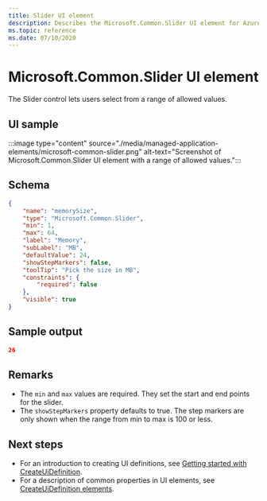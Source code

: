 ```yaml
---
title: Slider UI element
description: Describes the Microsoft.Common.Slider UI element for Azure portal. Enables users to set a value from a range of options.
ms.topic: reference
ms.date: 07/10/2020
---
```


# Microsoft.Common.Slider UI element

The Slider control lets users select from a range of allowed values.

## UI sample

:::image type="content" source="./media/managed-application-elements/microsoft-common-slider.png" alt-text="Screenshot of Microsoft.Common.Slider UI element with a range of allowed values.":::

## Schema

```json
{
    "name": "memorySize",
    "type": "Microsoft.Common.Slider",
    "min": 1,
    "max": 64,
    "label": "Memory",
    "subLabel": "MB",
    "defaultValue": 24,
    "showStepMarkers": false,
    "toolTip": "Pick the size in MB",
    "constraints": {
        "required": false
    },
    "visible": true
}
```

## Sample output

```json
26
```

## Remarks

- The `min` and `max` values are required. They set the start and end points for the slider.
- The `showStepMarkers` property defaults to true. The step markers are only shown when the range from min to max is 100 or less.


## Next steps

* For an introduction to creating UI definitions, see [Getting started with CreateUiDefinition](create-uidefinition-overview.md).
* For a description of common properties in UI elements, see [CreateUiDefinition elements](create-uidefinition-elements.md).
